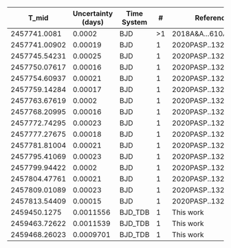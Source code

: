 |T_mid        |Uncertainty (days)|Time System|#  |Reference                             |
|-------------|------------------|-----------|---|--------------------------------------|
|2457741.0081 |0.0002            |BJD        |>1 |2018A&A...610A..63D                   |
|2457741.00902|0.00019           |BJD        |1  |2020PASP..132a4401M                   |
|2457745.54231|0.00025           |BJD        |1  |2020PASP..132a4401M                   |
|2457750.07617|0.00016           |BJD        |1  |2020PASP..132a4401M                   |
|2457754.60937|0.00021           |BJD        |1  |2020PASP..132a4401M                   |
|2457759.14284|0.00017           |BJD        |1  |2020PASP..132a4401M                   |
|2457763.67619|0.0002            |BJD        |1  |2020PASP..132a4401M                   |
|2457768.20995|0.00016           |BJD        |1  |2020PASP..132a4401M                   |
|2457772.74295|0.00023           |BJD        |1  |2020PASP..132a4401M                   |
|2457777.27675|0.00018           |BJD        |1  |2020PASP..132a4401M                   |
|2457781.81004|0.00021           |BJD        |1  |2020PASP..132a4401M                   |
|2457795.41069|0.00023           |BJD        |1  |2020PASP..132a4401M                   |
|2457799.94422|0.0002            |BJD        |1  |2020PASP..132a4401M                   |
|2457804.47761|0.00021           |BJD        |1  |2020PASP..132a4401M                   |
|2457809.01089|0.00023           |BJD        |1  |2020PASP..132a4401M                   |
|2457813.54409|0.00015           |BJD        |1  |2020PASP..132a4401M                   |
|2459450.1275 |0.0011556         |BJD_TDB    |1  |This work                             |
|2459463.72622|0.0011539         |BJD_TDB    |1  |This work                             |
|2459468.26023|0.0009701         |BJD_TDB    |1  |This work                             |
